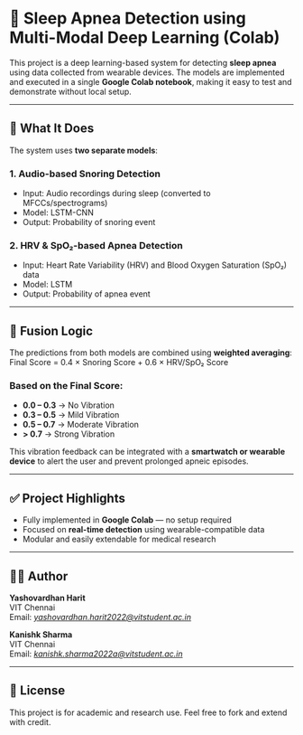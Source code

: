 # 🛌 Sleep Apnea Detection using Multi-Modal Deep Learning (Colab)

This project is a deep learning-based system for detecting **sleep apnea** using data collected from wearable devices. The models are implemented and executed in a single **Google Colab notebook**, making it easy to test and demonstrate without local setup.

---

## 🧠 What It Does

The system uses **two separate models**:

### 1. Audio-based Snoring Detection
- Input: Audio recordings during sleep (converted to MFCCs/spectrograms)
- Model: LSTM-CNN
- Output: Probability of snoring event

### 2. HRV & SpO₂-based Apnea Detection
- Input: Heart Rate Variability (HRV) and Blood Oxygen Saturation (SpO₂) data
- Model: LSTM
- Output: Probability of apnea event

---

## 🔗 Fusion Logic

The predictions from both models are combined using **weighted averaging**:
Final Score = 0.4 × Snoring Score + 0.6 × HRV/SpO₂ Score


### Based on the Final Score:
- **0.0 – 0.3** → No Vibration
- **0.3 – 0.5** → Mild Vibration
- **0.5 – 0.7** → Moderate Vibration
- **> 0.7** → Strong Vibration

This vibration feedback can be integrated with a **smartwatch or wearable device** to alert the user and prevent prolonged apneic episodes.

---

## ✅ Project Highlights

- Fully implemented in **Google Colab** — no setup required
- Focused on **real-time detection** using wearable-compatible data
- Modular and easily extendable for medical research

---


## 👨‍💻 Author

**Yashovardhan Harit**  
VIT Chennai  
Email: *yashovardhan.harit2022@vitstudent.ac.in*

**Kanishk Sharma**  
VIT Chennai  
Email: *kanishk.sharma2022a@vitstudent.ac.in*

---

## 📜 License

This project is for academic and research use. Feel free to fork and extend with credit.
